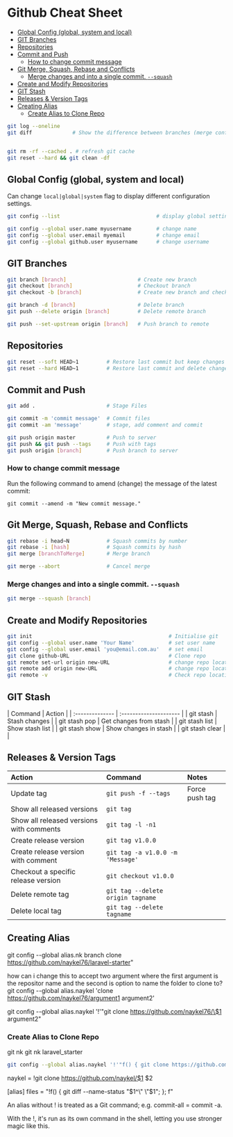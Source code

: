# Github Cheat Sheet

<!-- MarkdownTOC -->

- [Global Config (global, system and local)](#global-config-global-system-and-local)
- [GIT Branches](#git-branches)
- [Repositories](#repositories)
- [Commit and Push](#commit-and-push)
    - [How to change commit message](#how-to-change-commit-message)
- [Git Merge, Squash, Rebase and Conflicts](#git-merge-squash-rebase-and-conflicts)
    - [Merge changes and into a single commit. `--squash`](#merge-changes-and-into-a-single-commit---squash)
- [Create and Modify Repositories](#create-and-modify-repositories)
- [GIT Stash](#git-stash)
- [Releases \& Version Tags](#releases--version-tags)
- [Creating Alias](#creating-alias)
    - [Create Alias to Clone Repo](#create-alias-to-clone-repo)

<!-- /MarkdownTOC -->

```bash
git log --oneline
git diff             # Show the difference between branches (merge conflicts)


git rm -rf --cached . # refresh git cache
git reset --hard && git clean -df
```



<a id="global-config-global-system-and-local"></a>
## Global Config (global, system and local)

Can change `local|global|system` flag to display different configuration settings.

```bash
git config --list                               # display global settings

git config --global user.name myusername        # change name
git config --global user.email myemail          # change email
git config --global github.user myusername      # change username
```




<a id="git-branches"></a>
## GIT Branches

```bash
git branch [branch]                       # Create new branch
git checkout [branch]                     # Checkout branch
git checkout -b [branch]                  # Create new branch and checkout

git branch -d [branch]                    # Delete branch
git push --delete origin [branch]         # Delete remote branch

git push --set-upstream origin [branch]   # Push branch to remote
```

<a id="repositories"></a>
## Repositories

```bash
git reset --soft HEAD~1         # Restore last commit but keep changes
git reset --hard HEAD~1         # Restore last commit and delete changes
```

<a id="commit-and-push"></a>
## Commit and Push


```bash
git add .                       # Stage Files

git commit -m 'commit message'  # Commit files
git commit -am 'message'        # stage, add comment and commit

git push origin master          # Push to server
git push && git push --tags     # Push with tags
git push origin [branch]        # Push branch to server
```


<a id="how-to-change-commit-message"></a>
### How to change commit message

Run the following command to amend (change) the message of the latest commit:

    git commit --amend -m "New commit message."

<a id="git-merge-squash-rebase-and-conflicts"></a>
## Git Merge, Squash, Rebase and Conflicts

```bash
git rebase -i head~N            # Squash commits by number
git rebase -i [hash]            # Squash commits by hash
git merge [branchToMerge]       # Merge branch

git merge --abort               # Cancel merge
```


<a id="merge-changes-and-into-a-single-commit---squash"></a>
### Merge changes and into a single commit. `--squash`

``` bash
git merge --squash [branch]
```

<a id="create-and-modify-repositories"></a>
## Create and Modify Repositories

```bash
git init                                            # Initialise git
git config --global user.name 'Your Name'           # set user name
git config --global user.email 'you@email.com.au'   # set email
git clone github-URL                                # Clone repo
git remote set-url origin new-URL                   # change repo location
git remote add origin new-URL                       # change repo location
git remote -v                                       # Check repo location
```

<a id="git-stash"></a>
## GIT Stash


<div class="code-first-col"></div>
| Command         | Action                 |
| :-------------- | :--------------------- |
| git stash       | Stash changes          |
| git stash pop   | Get changes from stash |
| git stash list  | Show stash list        |
| git stash show  | Show changes in stash  |
| git stash clear |                        |


<a id="releases--version-tags"></a>
## Releases & Version Tags

| Action                                   | Command                           | Notes          |
| :--------------------------------------- | :-------------------------------- | :------------- |
| Update tag                               | `git push -f --tags`              | Force push tag |
| Show all released versions               | `git tag`                         |                |
| Show all released versions with comments | `git tag -l -n1`                  |                |
| Create release version                   | `git tag v1.0.0`                  |                |
| Create release version with comment      | `git tag -a v1.0.0 -m 'Message'`  |                |
| Checkout a specific release version      | `git checkout v1.0.0`             |                |
| Delete remote tag                        | `git tag --delete origin tagname` |                |
| Delete local tag                         | `git tag --delete tagname`        |                |



<a id="creating-alias"></a>
## Creating Alias

git config --global alias.nk branch clone https://github.com/naykel76/laravel-starter"

how can i change this to accept two argument where the first argument is the repositor name and the second is option to name the folder to clone to?
git config --global alias.naykel 'clone https://github.com/naykel76/argument1 argument2'

git config --global alias.naykel '!'"git clone https://github.com/naykel76/\$1 argument2"


<a id="create-alias-to-clone-naykel-repo"></a>
### Create Alias to Clone Repo

  git nk <repository> <target-directory>
  git nk laravel_starter <target-directory>

```bash
git config --global alias.naykel '!'"f() { git clone https://github.com/naykel76/\$1 \$2; }; f"
```

naykel = !git clone https://github.com/naykel/$1 $2



[alias]
files = "!f() { git diff --name-status \"$1^\" \"$1\"; }; f"

An alias without ! is treated as a Git command; e.g. commit-all = commit -a.

With the !, it's run as its own command in the shell, letting you use stronger magic like this.


